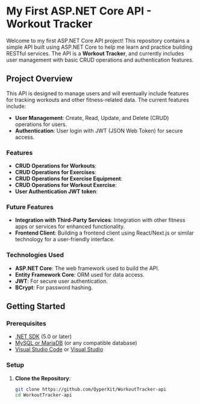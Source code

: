 # My First ASP.NET Core API - Workout Tracker

Welcome to my first ASP.NET Core API project! This repository contains a simple API built using ASP.NET Core to help me learn and practice building RESTful services. The API is a **Workout Tracker**, and currently includes user management with basic CRUD operations and authentication features.

## Project Overview

This API is designed to manage users and will eventually include features for tracking workouts and other fitness-related data. The current features include:

- **User Management**: Create, Read, Update, and Delete (CRUD) operations for users.
- **Authentication**: User login with JWT (JSON Web Token) for secure access.

### Features
- **CRUD Operations for Workouts**:
- **CRUD Operations for Exercises**:
- **CRUD Operations for Exercise Equipment**:
- **CRUD Operations for Workout Exercise**:
- **User Authentication JWT token**:

### Future Features

- **Integration with Third-Party Services**: Integration with other fitness apps or services for enhanced functionality.
- **Frontend Client**: Building a frontend client using React/Next.js or similar technology for a user-friendly interface.

### Technologies Used

- **ASP.NET Core**: The web framework used to build the API.
- **Entity Framework Core**: ORM used for data access.
- **JWT**: For secure user authentication.
- **BCrypt**: For password hashing.

## Getting Started

### Prerequisites

- [.NET SDK](https://dotnet.microsoft.com/download) (5.0 or later)
- [MySQL or MariaDB](https://dev.mysql.com/downloads/installer/) (or any compatible database)
- [Visual Studio Code](https://code.visualstudio.com/) or [Visual Studio](https://visualstudio.microsoft.com/)

### Setup

1. **Clone the Repository**:

   ```bash
   git clone https://github.com/QyperXit/WorkoutTracker-api
   cd WorkoutTracker-api
   ```
